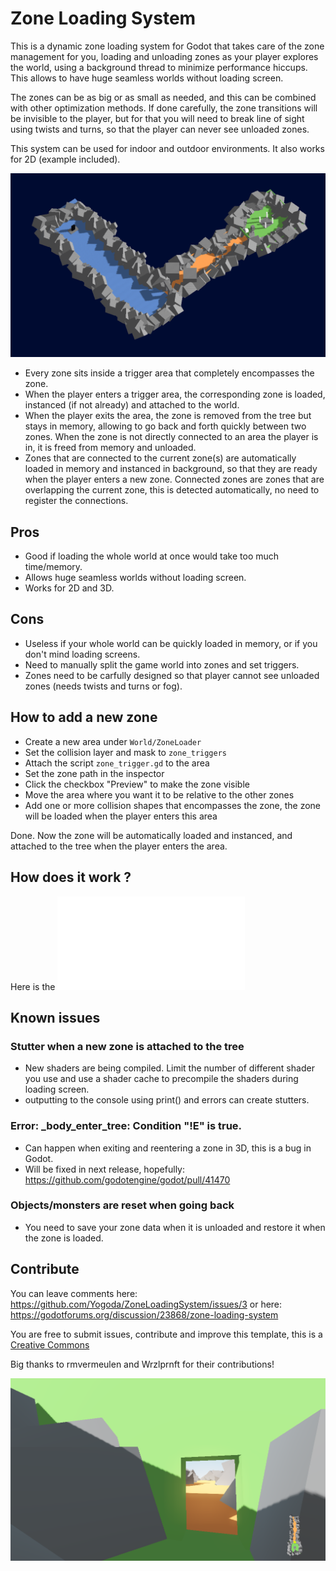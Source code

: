 # Zone Loading System

This is a dynamic zone loading system for Godot that takes care of the zone management for you, loading and unloading zones as your player explores the world, using a background thread to minimize performance hiccups. This allows to have huge seamless worlds without loading screen.

The zones can be as big or as small as needed, and this can be combined with other optimization methods. If done carefully, the zone transitions will be invisible to the player, but for that you will need to break line of sight using twists and turns, so that the player can never see unloaded zones.

This system can be used for indoor and outdoor environments. It also works for 2D (example included).

![Test image](screenshots/world.png)

- Every zone sits inside a trigger area that completely encompasses the zone.
- When the player enters a trigger area, the corresponding zone is loaded, instanced (if not already) and attached to the world.
- When the player exits the area, the zone is removed from the tree but stays in memory, allowing to go back and forth quickly between two zones. When the zone is not directly connected to an area the player is in, it is freed from memory and unloaded.
- Zones that are connected to the current zone(s) are automatically loaded in memory and instanced in background, so that they are ready when the player enters a new zone. Connected zones are zones that are overlapping the current zone, this is detected automatically, no need to register the connections.

## Pros
- Good if loading the whole world at once would take too much time/memory.
- Allows huge seamless worlds without loading screen.
- Works for 2D and 3D.

## Cons
- Useless if your whole world can be quickly loaded in memory, or if you don't mind loading screens.
- Need to manually split the game world into zones and set triggers.
- Zones need to be carfully designed so that player cannot see unloaded zones (needs twists and turns or fog).

## How to add a new zone

- Create a new area under `World/ZoneLoader`
- Set the collision layer and mask to `zone_triggers`
- Attach the script `zone_trigger.gd` to the area
- Set the zone path in the inspector
- Click the checkbox "Preview" to make the zone visible
- Move the area where you want it to be relative to the other zones
- Add one or more collision shapes that encompasses the zone, the zone will be loaded when the player enters this area

Done. Now the zone will be automatically loaded and instanced, and attached to the tree when the player enters the area.

## How does it work ?

Here is the ![documentation](DOC.md)

## Known issues

### Stutter when a new zone is attached to the tree
- New shaders are being compiled. Limit the number of different shader you use and use a shader cache to precompile the shaders during loading screen.
- outputting to the console using print() and errors can create stutters.

### Error: _body_enter_tree: Condition "!E" is true.

- Can happen when exiting and reentering a zone in 3D, this is a bug in Godot.
- Will be fixed in next release, hopefully: https://github.com/godotengine/godot/pull/41470

### Objects/monsters are reset when going back
- You need to save your zone data when it is unloaded and restore it when the zone is loaded.

## Contribute

You can leave comments here: https://github.com/Yogoda/ZoneLoadingSystem/issues/3 or here: https://godotforums.org/discussion/23868/zone-loading-system

You are free to submit issues, contribute and improve this template, this is a [Creative Commons](https://creativecommons.org/publicdomain/zero/1.0/)

Big thanks to rmvermeulen and Wrzlprnft for their contributions!

![Test image](screenshots/demo.png)
